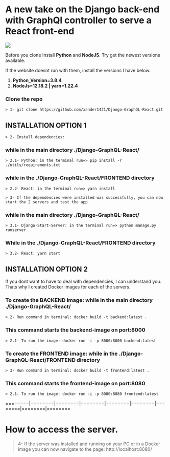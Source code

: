 # A new take on the Django back-end with GraphQl controller to serve a React front-end


![](./utils/web-page-responsive.gif)

Before you clone Install **Python** and **NodeJS**. Try get the newest versions available. 

If the website doesnt run with them, install the versions I have below. 
1. **Python_Version=3.8.4**
2. **NodeJs=12.18.2 | yarn=1.22.4**

### Clone the repo
    > 1- git clone https://github.com/xander1421/Django-GraphQL-React.git

## INSTALLATION OPTION 1

    > 2- Install dependencies:
### while in the main directory ./Django-GraphQL-React/
    > 2.1- Python: in the terminal run=> pip install -r ./utils/requirements.txt

### while in the ./Django-GraphQL-React/FRONTEND directory
    > 2.2- React: in the terminal run=> yarn install

    > 3- If the dependencies were installed was successfully, you can now start the 2 servers and test the app
### while in the main directory ./Django-GraphQL-React/
    > 3.1- Django-Start-Server: in the terminal run=> python manage.py runserver

### While in the ./Django-GraphQL-React/FRONTEND directory
    > 3.2- React: yarn start


## INSTALLATION OPTION 2

If you dont want to have to deal with dependencies, I can understand you.
Thats why I created  Docker images for each of the servers.

### To create the BACKEND image: while in the main directory ./Django-GraphQL-React/
    > 2- Run command in terminal: docker build -t backend:latest . 
### This command starts the backend-image on port:8000
    > 2.1- To run the image: docker run -i -p 8000:8000 backend:latest

### To create the FRONTEND image: while in the ./Django-GraphQL-React/FRONTEND directory
    > 3- Run command in terminal: docker build -t frontend:latest . 
### This command starts the frontend-image on port:8080
    > 2.1- To run the image: docker run -i -p 8080:8080 frontend:latest

========|========|========|========|========|========|========|========|========
#  How to access the server.
> 4- If the server was installed and running on your PC or in a Docker image you can
   now navigate to the page: http://localhost:8080/




